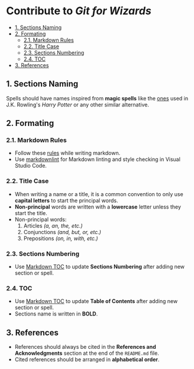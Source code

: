 # Contribute to *Git for Wizards*

<!-- TOC depthFrom:2 -->

- [1. Sections Naming](#1-sections-naming)
- [2. Formating](#2-formating)
    - [2.1. Markdown Rules](#21-markdown-rules)
    - [2.2. Title Case](#22-title-case)
    - [2.3. Sections Numbering](#23-sections-numbering)
    - [2.4. TOC](#24-toc)
- [3. References](#3-references)

<!-- /TOC -->

## 1. Sections Naming

Spells should have names inspired from **magic spells** like the [ones](https://www.pottermore.com/collection/spells-and-charms) used in J.K. Rowling's _Harry Potter_ or any other similar alternative.

## 2. Formating

### 2.1. Markdown Rules

- Follow these [rules](https://github.com/DavidAnson/markdownlint/blob/master/doc/Rules.md) while writing markdown.
- Use [markdownlint](https://marketplace.visualstudio.com/items?itemName=DavidAnson.vscode-markdownlint) for Markdown linting and style checking in Visual Studio Code.

### 2.2. Title Case

- When writing a name or a title, it is a common convention to only use **capital letters** to start the principal words.
- **Non-principal** words are written with a **lowercase** letter unless they start the title.
- Non-principal words:
    1. Articles _(a, an, the, etc.)_
    1. Conjunctions _(and, but, or, etc.)_
    1. Prepositions _(on, in, with, etc.)_

### 2.3. Sections Numbering

- Use [Markdown TOC](https://marketplace.visualstudio.com/items?itemName=AlanWalk.markdown-toc) to update **Sections Numbering** after adding new section or spell.

### 2.4. TOC

- Use [Markdown TOC](https://marketplace.visualstudio.com/items?itemName=AlanWalk.markdown-toc) to update **Table of Contents** after adding new section or spell.
- Sections name is written in **BOLD**.

## 3. References

- References should always be cited in the **References and Acknowledgments** section at the end of the `README.md` file.
- Cited references should be arranged in **alphabetical order**.
